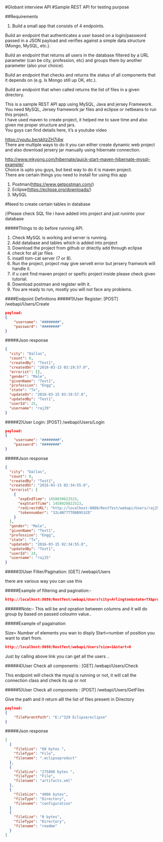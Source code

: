 #Globant interview API
#Sample REST API for testing purpose

##Requirements
1) Build a small app that consists of 4 endpoints.

Build an endpoint that authenticates a user based on a login/password passed in a JSON payload and verifies against a simple data structure (Mongo, MySQL, etc.).

Build an endpoint that returns all users in the database filtered by a URL parameter (can be city, profession, etc) and groups them by another parameter (also your choice).

Build an endpoint that checks and returns the status of all components that it depends on (e.g. Is Mongo still up OK, etc.).

Build an endpoint that when called returns the list of files in a given directory.

This is a sample REST API app using MySQL, Java and jersey Framework.<br>
You need MySQL, Jersey framework jar files and eclipse or netbeans to run this project.<br>
I have used maven to create project, it helped me to save time and also given me proper structure and jars. <br>
You guys can find details here, it’s a youtube video <br>

https://youtu.be/skltzZH7i4w<br>
There are multiple ways to do it you can either create dynamic web project and also download jersery jar manually using hibernate connection.<br>

http://www.mkyong.com/hibernate/quick-start-maven-hibernate-mysql-example/<br>
Choice is upto you guys, but best way to do it is maven project.<br>
There are certain things you need to install for using this app <br>
1. Postman(https://www.getpostman.com/)<br>
2. Eclipse(https://eclipse.org/downloads/)<br>
3. MySQL<br>

#Need to create certain tables in database<br>

//Please check SQL file i have added into project and just runinto your database<br>

#####Things to do before running API.<br>
1) Check MySQL is working and server is running. <br>
2) Add database and tables which is added into project<br>
3) Download the project from github or driectly add through eclipse <br>
4) check for all jar files <br>
5) insatll tom-cat server (7 or 8).<br> 
6) Run the project, project may give servelt error but jersery framwork will handle it. <br>
7) if u cant find maven project or speific project inside please check given tutorial. <br>
8) Download postman and register with it. <br>
9) You are ready to run, mostly you will not face any problems. <br>

####Endpoint Definitions
#####1)User Register: [POST] /webapi/Users/Create
```json
payload:
{
    "username": "########",
    "password": "########"
}
```
#####Json response
```json
{
  "city": "Dallas",
  "count": 0,
  "createdBy": "Test1",
  "createdOn": "2016-03-15 03:19:57.0",
  "errorist": [],
  "gender": "Male",
  "givenName": "Test1",
  "profession": "Engg",
  "state": "Tx",
  "updateOn": "2016-03-15 03:19:57.0",
  "updatedBy": "Test1",
  "userId": 25,
  "username": "raj29"
}
```
#####2)User Login: [POST] /webapi/Users/Login
```json
payload:
{
    "username": "########",
    "password": "########"
}
```
#####Json response
```json
{
  "city": "Dallas",
  "count": 0,
  "createdBy": "Test1",
  "createdOn": "2016-03-15 02:34:55.0",
  "errorist": [
    {
      "expEndTime": 1458030622523,
      "expStartTime": 1458028822523,
      "redirectURL": "http://localhost:8080/RestTest/webapi/Users/raj25",
      "tokennumber": "32L4N77TTO8B9S1CD"
    }
  ],
  "gender": "Male",
  "givenName": "Test1",
  "profession": "Engg",
  "state": "Tx",
  "updateOn": "2016-03-15 02:34:55.0",
  "updatedBy": "Test1",
  "userId": 24,
  "username": "raj25"
}
```
#####3)User Filter/Pagination: [GET] /webapi/Users

there are various way you can use this


#####Example of filtering and pagination:-
```json
http://localhost:8080/RestTest/webapi/Users?city=Arlington&state=TX&profession=engg&Groupby=Gender&size=1&start=0
```
######Note:- This will be and opration between columns and it will do group by based on passed coloumn value..

#####Example of pagaination

Size= Number of elements you wan to disply Start=number of position you want to start from.

```json
http://localhost:8080/RestTest/webapi/Users?size=1&start=0
```
Just by calling above link you can get all the users ..

#####4)User Check all components : [GET] /webapi/Users/Check

This endpoint will check the mysql is running or not, it will call the connection class and check its up or not

#####5)User Check all components : [POST] /webapi/Users/GetFiles

Give the path and it return alll the list of files present in Directory
```json
payload:
{
    "fileParentPath": "E:/^329 Eclipse/eclipse"
}
```
#####Json response
```json
[
  {
    "fileSize": "60 bytes ",
    "fileType": "File",
    "filename": ".eclipseproduct"
  },
  {
    "fileSize": "275898 bytes ",
    "fileType": "File",
    "filename": "artifacts.xml"
  },
  {
    "fileSize": "4096 bytes",
    "fileType": "Directory",
    "filename": "configuration"
  }
  {
    "fileSize": "0 bytes",
    "fileType": "Directory",
    "filename": "readme"
  }
]
``` 
